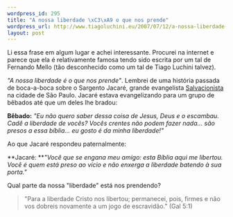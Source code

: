 ```yaml
--- 
wordpress_id: 295
title: "A nossa liberdade \xC3\xA9 o que nos prende"
wordpress_url: http://www.tiagoluchini.eu/2007/07/12/a-nossa-liberdade-e-o-que-nos-prende/
layout: post
---
```

Li essa frase em algum lugar e achei interessante. Procurei na internet e parece que ela é relativamente famosa tendo sido escrita por um tal de Fernando Mello (tão desconhecido como um tal de Tiago Luchini talvez).

_"A nossa liberdade é o que nos prende"_. Lembrei de uma história passada de boca-a-boca sobre o Sargento Jacaré, grande evangelista [Salvacionista](http://www.exercitodesalvacao.org.br) na cidade de São Paulo. Jacaré estava evangelizando para um grupo de bêbados até que um deles lhe bradou:

**Bêbado:** _"Eu não quero saber dessa coisa de Jesus, Deus e o escambau. Cadê a liberdade de vocês? Vocês crentes não podem fazer nada... são presos a essa bíblia... eu gosto é da minha liberdade!"_

Ao que Jacaré respondeu paternalmente:

**Jacaré: **_"Você que se engana meu amigo: esta Bíblia aqui me libertou. Você é quem está preso ao vício e não enxerga a liberdade batendo à sua porta."_

Qual parte da nossa "liberdade" está nos prendendo?

> "Para a liberdade Cristo nos libertou; permanecei, pois, firmes e não vos dobreis novamente a um jogo de escravidão." (Gal 5:1)
